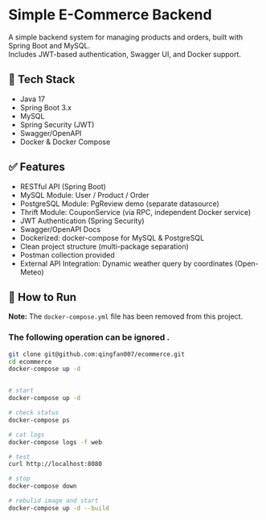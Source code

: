 # Simple E-Commerce Backend

A simple backend system for managing products and orders, built with Spring Boot and MySQL.  
Includes JWT-based authentication, Swagger UI, and Docker support.

## 🔧 Tech Stack

- Java 17
- Spring Boot 3.x
- MySQL
- Spring Security (JWT)
- Swagger/OpenAPI
- Docker & Docker Compose

## ✅ Features

- RESTful API (Spring Boot)
- MySQL Module: User / Product / Order
- PostgreSQL Module: PgReview demo (separate datasource)
- Thrift Module: CouponService (via RPC, independent Docker service)
- JWT Authentication (Spring Security)
- Swagger/OpenAPI Docs
- Dockerized: docker-compose for MySQL & PostgreSQL
- Clean project structure (multi-package separation)
- Postman collection provided
- External API Integration: Dynamic weather query by coordinates (Open-Meteo)

## 🚀 How to Run
**Note:** The `docker-compose.yml` file has been removed from this project.
### The following operation can be ignored .
```bash
git clone git@github.com:qingfan007/ecommerce.git
cd ecommerce
docker-compose up -d


# start
docker-compose up -d

# check status
docker-compose ps

# cat logs
docker-compose logs -f web

# test
curl http://localhost:8080

# stop
docker-compose down

# rebulid image and start
docker-compose up -d --build

